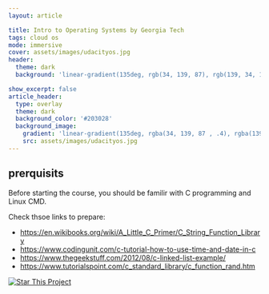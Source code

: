 ```yaml
---
layout: article

title: Intro to Operating Systems by Georgia Tech
tags: cloud os
mode: immersive
cover: assets/images/udacityos.jpg
header:
  theme: dark
  background: 'linear-gradient(135deg, rgb(34, 139, 87), rgb(139, 34, 139)'

show_excerpt: false
article_header:
  type: overlay
  theme: dark
  background_color: '#203028'
  background_image:
    gradient: 'linear-gradient(135deg, rgba(34, 139, 87 , .4), rgba(139, 34, 139, .4))'
    src: assets/images/udacityos.jpg
---
```


## prerquisits

Before starting the course, you should be familir with C programming and Linux CMD.

Check thsoe links to prepare:
- https://en.wikibooks.org/wiki/A_Little_C_Primer/C_String_Function_Library
- https://www.codingunit.com/c-tutorial-how-to-use-time-and-date-in-c
- https://www.thegeekstuff.com/2012/08/c-linked-list-example/
- https://www.tutorialspoint.com/c_standard_library/c_function_rand.htm




[![Star This Project](https://img.shields.io/github/stars/ahmed-ayman/jekyll-TeXt-theme.svg?label=Stars&style=social)](https://github.com/ahmed-ayman/ahmed-ayman.github.io/)

<!--  some custom styling. -->
<style>
.hero.hero--dark.overlay{
  background-size: contain;
}
  </style>

  <div id="gitalk-container"></div>
